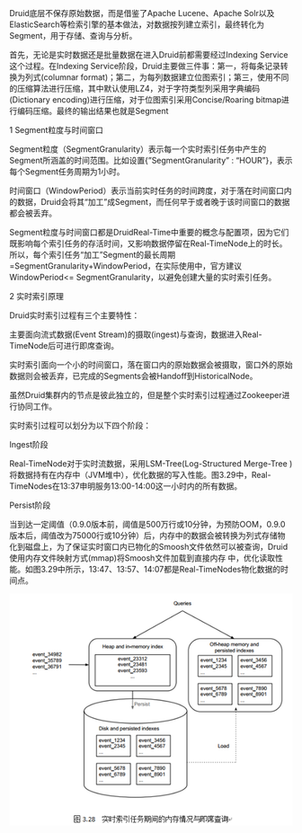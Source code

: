 Druid底层不保存原始数据，而是借鉴了Apache Lucene、Apache Solr以及ElasticSearch等检索引擎的基本做法，对数据按列建立索引，最终转化为Segment，用于存储、查询与分析。

首先，无论是实时数据还是批量数据在进入Druid前都需要经过Indexing Service这个过程。在Indexing Service阶段，Druid主要做三件事：第一，将每条记录转换为列式\(columnar format\)；第二，为每列数据建立位图索引；第三，使用不同的压缩算法进行压缩，其中默认使用LZ4，对于字符类型列采用字典编码\(Dictionary encoding\)进行压缩，对于位图索引采用Concise/Roaring bitmap进行编码压缩。最终的输出结果也就是Segment

1 Segment粒度与时间窗口

Segment粒度（SegmentGranularity）表示每一个实时索引任务中产生的Segment所涵盖的时间范围。比如设置{”SegmentGranularity” : “HOUR”}，表示每个Segment任务周期为1小时。

时间窗口（WindowPeriod）表示当前实时任务的时间跨度，对于落在时间窗口内的数据，Druid会将其“加工”成Segment，而任何早于或者晚于该时间窗口的数据都会被丢弃。

Segment粒度与时间窗口都是DruidReal-Time中重要的概念与配置项，因为它们既影响每个索引任务的存活时间，又影响数据停留在Real-TimeNode上的时长。所以，每个索引任务“加工”Segment的最长周期 =SegmentGranularity+WindowPeriod，在实际使用中，官方建议WindowPeriod&lt;= SegmentGranularity，以避免创建大量的实时索引任务。

2 实时索引原理

Druid实时索引过程有三个主要特性：

主要面向流式数据\(Event Stream\)的摄取\(ingest\)与查询，数据进入Real-TimeNode后可进行即席查询。

实时索引面向一个小的时间窗口，落在窗口内的原始数据会被摄取，窗口外的原始数据则会被丢弃，已完成的Segments会被Handoff到HistoricalNode。

虽然Druid集群内的节点是彼此独立的，但是整个实时索引过程通过Zookeeper进行协同工作。

实时索引过程可以划分为以下四个阶段：

Ingest阶段

Real-TimeNode对于实时流数据，采用LSM-Tree\(Log-Structured Merge-Tree \)将数据持有在内存中（JVM堆中），优化数据的写入性能。图3.29中，Real-TimeNodes在13:37申明服务13:00-14:00这一小时内的所有数据。

Persist阶段

当到达一定阈值（0.9.0版本前，阈值是500万行或10分钟，为预防OOM，0.9.0版本后，阈值改为75000行或10分钟）后，内存中的数据会被转换为列式存储物化到磁盘上，为了保证实时窗口内已物化的Smoosh文件依然可以被查询，Druid使用内存文件映射方式\(mmap\)将Smoosh文件加载到直接内存 中，优化读取性能。如图3.29中所示，13:47、13:57、14:07都是Real-TimeNodes物化数据的时间点。

![](/assets/实时索引.png)

